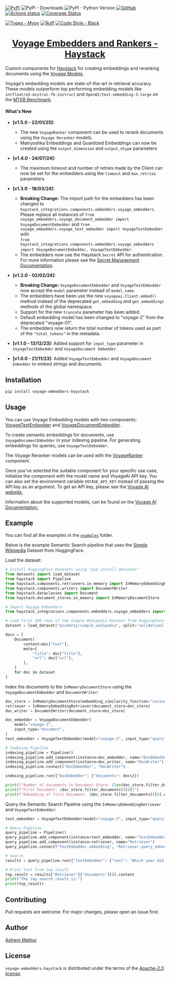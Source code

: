 [![PyPI](https://img.shields.io/pypi/v/voyage-embedders-haystack)](https://pypi.org/project/voyage-embedders-haystack/)
![PyPI - Downloads](https://img.shields.io/pypi/dm/voyage-embedders-haystack?color=blue&logo=pypi&logoColor=gold)
![PyPI - Python Version](https://img.shields.io/pypi/pyversions/voyage-embedders-haystack?logo=python&logoColor=gold)
[![GitHub](https://img.shields.io/github/license/awinml/voyage-embedders-haystack?color=green)](LICENSE)
[![Actions status](https://github.com/awinml/voyage-embedders-haystack/workflows/Test/badge.svg)](https://github.com/awinml/voyage-embedders-haystack/actions)
[![Coverage Status](https://coveralls.io/repos/github/awinml/voyage-embedders-haystack/badge.svg?branch=main)](https://coveralls.io/github/awinml/voyage-embedders-haystack?branch=main)

[![Types - Mypy](https://img.shields.io/badge/types-Mypy-blue.svg)](https://github.com/python/mypy)
[![Ruff](https://img.shields.io/endpoint?url=https://raw.githubusercontent.com/astral-sh/ruff/main/assets/badge/v2.json)](https://github.com/astral-sh/ruff)
[![Code Style - Black](https://img.shields.io/badge/code%20style-black-000000.svg)](https://github.com/psf/black)

<h1 align="center"> <a href="https://github.com/awinml/voyage-embedders-haystack"> Voyage Embedders and Rankers - Haystack </a> </h1>

Custom components for [Haystack](https://github.com/deepset-ai/haystack) for creating embeddings and reranking documents using the [Voyage Models](https://voyageai.com/).

Voyage’s embedding models are state-of-the-art in retrieval accuracy. These models outperform top performing embedding models like `intfloat/e5-mistral-7b-instruct` and `OpenAI/text-embedding-3-large` on the [MTEB Benchmark](https://github.com/embeddings-benchmark/mteb).

#### What's New

- **[v1.5.0 - 22/01/25]:**

  - The new `VoyageRanker` component can be used to rerank documents using the `Voyage Reranker` models.
  - Matryoshka Embeddings and Quantized Embeddings can now be created using the `output_dimension` and `output_dtype` parameters.

- **[v1.4.0 - 24/07/24]:**

  - The maximum timeout and number of retries made by the Client can now be set for the embedders using the `timeout` and `max_retries` parameters.

- **[v1.3.0 - 18/03/24]:**

  - **Breaking Change:** The import path for the embedders has been changed to `haystack_integrations.components.embedders.voyage_embedders`.
    Please replace all instances of `from voyage_embedders.voyage_document_embedder import VoyageDocumentEmbedder` and `from voyage_embedders.voyage_text_embedder import VoyageTextEmbedder` with  
    `from haystack_integrations.components.embedders.voyage_embedders import VoyageDocumentEmbedder, VoyageTextEmbedder`.
  - The embedders now use the Haystack `Secret` API for authentication. For more information please see the [Secret Management Documentation](https://docs.haystack.deepset.ai/docs/secret-management).

- **[v1.2.0 - 02/02/24]:**

  - **Breaking Change:** `VoyageDocumentEmbedder` and `VoyageTextEmbedder` now accept the `model` parameter instead of `model_name`.
  - The embedders have been use the new `voyageai.Client.embed()` method instead of the deprecated `get_embedding` and `get_embeddings` methods of the global namespace.
  - Support for the new `truncate` parameter has been added.
  - Default embedding model has been changed to "voyage-2" from the deprecated "voyage-01".
  - The embedders now return the total number of tokens used as part of the `"total_tokens"` in the metadata.

- **[v1.1.0 - 13/12/23]:** Added support for `input_type` parameter in `VoyageTextEmbedder` and `VoyageDocument Embedder`.

- **[v1.0.0 - 21/11/23]:** Added `VoyageTextEmbedder` and `VoyageDocument Embedder` to embed strings and documents.

## Installation

```bash
pip install voyage-embedders-haystack
```

## Usage

You can use Voyage Embedding models with two components: [VoyageTextEmbedder](https://github.com/awinml/voyage-embedders-haystack/blob/main/src/voyage_embedders/voyage_text_embedder.py) and [VoyageDocumentEmbedder](https://github.com/awinml/voyage-embedders-haystack/blob/main/src/voyage_embedders/voyage_document_embedder.py).

To create semantic embeddings for documents, use `VoyageDocumentEmbedder` in your indexing pipeline. For generating embeddings for queries, use `VoyageTextEmbedder`.

The Voyage Reranker models can be used with the [VoyageRanker](https://github.com/awinml/voyage-embedders-haystack/blob/main/src/haystack_integrations/components/rankers/voyage/ranker.py) component.

Once you've selected the suitable component for your specific use case, initialize the component with the model name and VoyageAI API key. You can also
set the environment variable `VOYAGE_API_KEY` instead of passing the API key as an argument.
To get an API key, please see the [Voyage AI website.](https://www.voyageai.com/)

Information about the supported models, can be found on the [Voyage AI Documentation.](https://docs.voyageai.com/)

## Example

You can find all the examples in the [`examples`](https://github.com/awinml/voyage-embedders-haystack/tree/main/examples) folder.

Below is the example Semantic Search pipeline that uses the [Simple Wikipedia](https://huggingface.co/datasets/pszemraj/simple_wikipedia) Dataset from HuggingFace.

Load the dataset:

```python
# Install HuggingFace Datasets using "pip install datasets"
from datasets import load_dataset
from haystack import Pipeline
from haystack.components.retrievers.in_memory import InMemoryEmbeddingRetriever
from haystack.components.writers import DocumentWriter
from haystack.dataclasses import Document
from haystack.document_stores.in_memory import InMemoryDocumentStore

# Import Voyage Embedders
from haystack_integrations.components.embedders.voyage_embedders import VoyageDocumentEmbedder, VoyageTextEmbedder

# Load first 100 rows of the Simple Wikipedia Dataset from HuggingFace
dataset = load_dataset("pszemraj/simple_wikipedia", split="validation[:100]")

docs = [
    Document(
        content=doc["text"],
        meta={
            "title": doc["title"],
            "url": doc["url"],
        },
    )
    for doc in dataset
]
```

Index the documents to the `InMemoryDocumentStore` using the `VoyageDocumentEmbedder` and `DocumentWriter`:

```python
doc_store = InMemoryDocumentStore(embedding_similarity_function="cosine")
retriever = InMemoryEmbeddingRetriever(document_store=doc_store)
doc_writer = DocumentWriter(document_store=doc_store)

doc_embedder = VoyageDocumentEmbedder(
    model="voyage-2",
    input_type="document",
)
text_embedder = VoyageTextEmbedder(model="voyage-2", input_type="query")

# Indexing Pipeline
indexing_pipeline = Pipeline()
indexing_pipeline.add_component(instance=doc_embedder, name="DocEmbedder")
indexing_pipeline.add_component(instance=doc_writer, name="DocWriter")
indexing_pipeline.connect("DocEmbedder", "DocWriter")

indexing_pipeline.run({"DocEmbedder": {"documents": docs}})

print(f"Number of documents in Document Store: {len(doc_store.filter_documents())}")
print(f"First Document: {doc_store.filter_documents()[0]}")
print(f"Embedding of first Document: {doc_store.filter_documents()[0].embedding}")
```

Query the Semantic Search Pipeline using the `InMemoryEmbeddingRetriever` and `VoyageTextEmbedder`:

```python
text_embedder = VoyageTextEmbedder(model="voyage-2", input_type="query")

# Query Pipeline
query_pipeline = Pipeline()
query_pipeline.add_component(instance=text_embedder, name="TextEmbedder")
query_pipeline.add_component(instance=retriever, name="Retriever")
query_pipeline.connect("TextEmbedder.embedding", "Retriever.query_embedding")

# Search
results = query_pipeline.run({"TextEmbedder": {"text": "Which year did the Joker movie release?"}})

# Print text from top result
top_result = results["Retriever"]["documents"][0].content
print("The top search result is:")
print(top_result)
```

## Contributing

Pull requests are welcome. For major changes, please open an issue first.

## Author

[Ashwin Mathur](https://github.com/awinml)

## License

`voyage-embedders-haystack` is distributed under the terms of the [Apache-2.0 license](https://github.com/awinml/voyage-embedders-haystack/blob/main/LICENSE).
